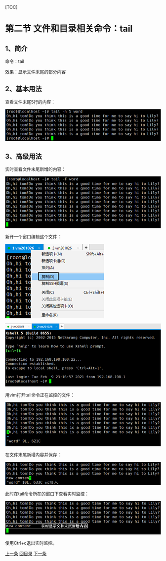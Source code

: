 [TOC]

# 第二节 文件和目录相关命令：tail

## 1、简介

命令：tail

效果：显示文件末尾的部分内容



## 2、基本用法

查看文件末尾5行的内容：

![images](images/img038.png)



## 3、高级用法

实时查看文件末尾新增的内容：

![images](images/img039.png)

新开一个窗口编辑这个文件：

![images](images/img040.png)

![images](images/img041.png)

用vim打开tail命令正在监控的文件：

![images](images/img042.png)

在文件末尾新增内容并保存：

![images](images/img043.png)

此时在tail命令所在的窗口下查看实时监控：

![images](images/img044.png)

使用Ctrl+c退出实时监控。



[上一条](verse02-12-less.html) [回目录](verse02-00-index.html) [下一条](verse02-14-find.html)